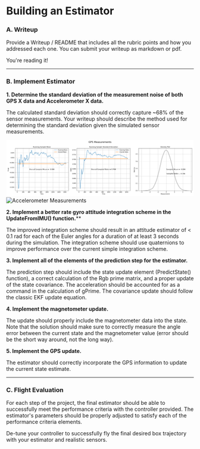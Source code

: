 
# Building an Estimator

### A. Writeup

Provide a Writeup / README that includes all the rubric points and how you addressed each one. You can submit your writeup as markdown or pdf.

You're reading it!

---
### B. Implement Estimator

**1. Determine the standard deviation of the measurement noise of both GPS X data and Accelerometer X data.**

The calculated standard deviation should correctly capture ~68% of the sensor measurements. Your writeup should describe the method used for determining the standard deviation given the simulated sensor measurements.

![GPS Measurements](./images/GPS%20Measurements.png)
![Accelerometer Measurements](./images/Acceleromater%20Measurements.png)

**2. Implement a better rate gyro attitude integration scheme in the UpdateFromIMU() function.****

The improved integration scheme should result in an attitude estimator of < 0.1 rad for each of the Euler angles for a duration of at least 3 seconds during the simulation. The integration scheme should use quaternions to improve performance over the current simple integration scheme.

**3. Implement all of the elements of the prediction step for the estimator.**

The prediction step should include the state update element (PredictState() function), a correct calculation of the Rgb prime matrix, and a proper update of the state covariance. The acceleration should be accounted for as a command in the calculation of gPrime. The covariance update should follow the classic EKF update equation.

**4. Implement the magnetometer update.**

The update should properly include the magnetometer data into the state. Note that the solution should make sure to correctly measure the angle error between the current state and the magnetometer value (error should be the short way around, not the long way).

**5. Implement the GPS update.**

The estimator should correctly incorporate the GPS information to update the current state estimate.

--- 
### C. Flight Evaluation

For each step of the project, the final estimator should be able to successfully meet the performance criteria with the controller provided. The estimator's parameters should be properly adjusted to satisfy each of the performance criteria elements.

De-tune your controller to successfully fly the final desired box trajectory with your estimator and realistic sensors.

